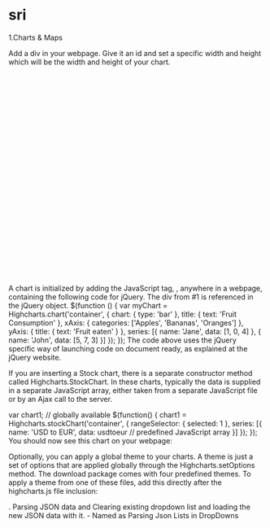 # sri

1.Charts & Maps

Add a div in your webpage. Give it an id and set a specific width and height which will be the width and height of your chart.
<div id="container" style="width:100%; height:400px;"></div>
 
A chart is initialized by adding the JavaScript tag, <script> </script>, anywhere in a webpage, containing the following code for jQuery. The div from #1 is referenced in the jQuery object.
$(function () { 
    var myChart = Highcharts.chart('container', {
        chart: {
            type: 'bar'
        },
        title: {
            text: 'Fruit Consumption'
        },
        xAxis: {
            categories: ['Apples', 'Bananas', 'Oranges']
        },
        yAxis: {
            title: {
                text: 'Fruit eaten'
            }
        },
        series: [{
            name: 'Jane',
            data: [1, 0, 4]
        }, {
            name: 'John',
            data: [5, 7, 3]
        }]
    });
});
The code above uses the jQuery specific way of launching code on document ready, as explained at the jQuery website.

If you are inserting a Stock chart, there is a separate constructor method called Highcharts.StockChart. In these charts, typically the data is supplied in a separate JavaScript array, either taken from a separate JavaScript file or by an Ajax call to the server.

var chart1; // globally available
$(function() {
       chart1 = Highcharts.stockChart('container', {
         rangeSelector: {
            selected: 1
         },
         series: [{
            name: 'USD to EUR',
            data: usdtoeur // predefined JavaScript array
         }]
      });
   });
You should now see this chart on your webpage:


Optionally, you can apply a global theme to your charts. A theme is just a set of options that are applied globally through the Highcharts.setOptions method. The download package comes with four predefined themes. To apply a theme from one of these files, add this directly after the highcharts.js file inclusion:
<script type="text/javascript" src="/js/themes/gray.js"></script>


. Parsing JSON data and Clearing existing dropdown list and loading the new JSON data with it. - Named as  Parsing Json Lists in DropDowns
